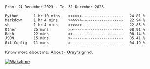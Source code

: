 <!--START_SECTION:waka-->

```txt
From: 24 December 2023 - To: 31 December 2023

Python       1 hr 10 mins    >>>>>>-------------------   24.81 %
Markdown     1 hr 4 mins     >>>>>>-------------------   22.94 %
sh           1 hr 4 mins     >>>>>>-------------------   22.85 %
Other        25 mins         >>-----------------------   08.91 %
Bash         22 mins         >>-----------------------   08.14 %
JSON         15 mins         >------------------------   05.41 %
Git Config   11 mins         >------------------------   04.19 %
```

<!--END_SECTION:waka-->

<!-- [![grayxu's github stats](https://github-readme-stats.vercel.app/api?username=grayxu&count_private=true&show_icons=true)](https://github.com/grayxu) -->

Know more about me: [About - Gray's grind](https://www.grayxu.cn/).
<p align="left">
  <a href="https://wakatime.com/@grayxu" target="_blank">
    <img alt="Wakatime" src="https://wakatime.com/badge/user/c69eb31e-43a1-463f-8968-c3449e386f57.svg"/>
  </a>
</p>

